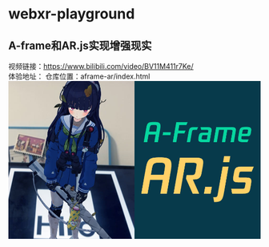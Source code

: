 # webxr-playground
## A-frame和AR.js实现增强现实
视频链接：https://www.bilibili.com/video/BV11M411r7Ke/  
体验地址：
仓库位置：aframe-ar/index.html  
![image](https://raw.githubusercontent.com/bobolovecat/webxr-playground/main/github-cover/1.jpg)